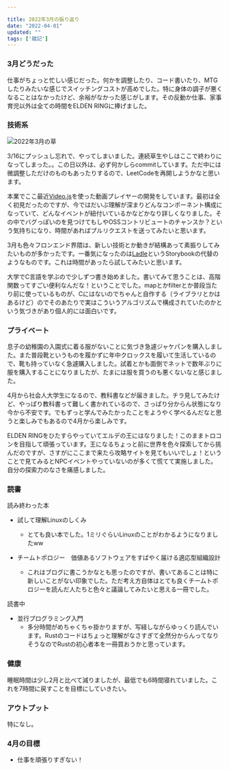 ```yaml
---

title: 2022年3月の振り返り
date: "2022-04-01"
updated: ""
tags: ['雑記']
---
```


### 3月どうだった
仕事がちょっと忙しい感じだった。何かを調整したり、コード書いたり、MTGしたりみたいな感じでスイッチングコストが高めでした。特に身体の調子が悪くなることはなかったけど、余裕がなかった感じがします。その反動か仕事、家事育児以外は全ての時間をELDEN RINGに捧げました。

### 技術系

![2022年3月の草](../images/gitthub202203.png)

3/16にプッシュし忘れで、やってしまいました。連続草生やしはここで終わりになってしまった。。この日以外は、必ず何かしらcommitしています。ただ中には微調整しただけのものもあったりするので、LeetCodeを再開しようかなと思います。

本業でここ最近[Video.js](https://videojs.com/)を使った動画プレイヤーの開発をしています。最初は全く初見だったのですが、今ではだいぶ理解が深まりどんなコンポーネント構成になっていて、どんなイベントが紐付いているかなどかなり詳しくなりました。その中でバグっぽいのを見つけてもしやOSSコントリビュートのチャンスか？という気持ちになり、時間があればプルリクエストを送ってみたいと思います。

3月も色々フロンエンド界隈は、新しい技術とか動きが結構あって素振りしてみたいものが多かったです。一番気になったのは[Ladle](https://github.com/tajo/ladle)というStorybookの代替のようなものです。これは時間があったら試してみたいと思います。

大学でC言語を学ぶので少しずつ書き始めました。書いてみて思うことは、高階関数ってすごい便利なんだな！ということでした。mapとかfilterとか普段当たり前に使っているものが、Cにはないのでちゃんと自作する（ライブラリとかはあるけど）のでそのあたりで実はこういうアルゴリズムで構成されていたのかという気づきがあり個人的には面白いです。


### プライベート

息子の幼稚園の入園式に着る服がないことに気づき急遽ジャケパンを購入しました。また普段靴というものを履かずに年中クロックスを履いて生活しているので、靴も持っていなく急遽購入しました。試着とかも面倒でネットで数年ぶりに服を購入することになりましたが、たまには服を買うのも悪くないなと感じました。

4月から社会人大学生になるので、教科書などが届きました。チラ見してみたけど、やっぱり教科書って難しく書かれているので、さっぱり分からん状態になり今から不安です。でもずっと学んでみたかったことをようやく学べるんだなと思うと楽しみでもあるので4月から楽しみです。

ELDEN RINGをひたすらやっていてエルデの王にはなりました！このままトロコンを目指して頑張っています。王になるちょっと前に世界を色々探索してから挑んだのですが、さすがにここまで来たら攻略サイトを見てもいいでしょ！ということで見てみるとNPCイベントやっていないのが多くて慌てて実施しました。自分の探索力のなさを痛感しました。

### 読書

読み終わった本

- 試して理解Linuxのしくみ
  - とても良い本でした。1ミリぐらいLinuxのことがわかるようになりましたww

- チームトポロジー　価値あるソフトウェアをすばやく届ける適応型組織設計
  - これはブログに書こうかなとも思ったのですが、書いてあることは特に新しいことがない印象でした。ただ考え方自体はとても良くチームトポロジーを読んだ人たちと色々と議論してみたいと思える一冊でした。

読書中

- 並行プログラミング入門
  - 多分時間がめちゃくちゃ掛かりますが、写経しながらゆっくり読んでいます。Rustのコードはちょっと理解がなさすぎて全然分からんってなりそうなのでRustの初心者本を一冊買おうかと思っています。


### 健康

睡眠時間は少し2月と比べて減りましたが、最低でも6時間寝れていました。これを7時間に戻すことを目標にしていきたい。



### アウトプット

特になし。



### 4月の目標
- 仕事を頑張りすぎない！
